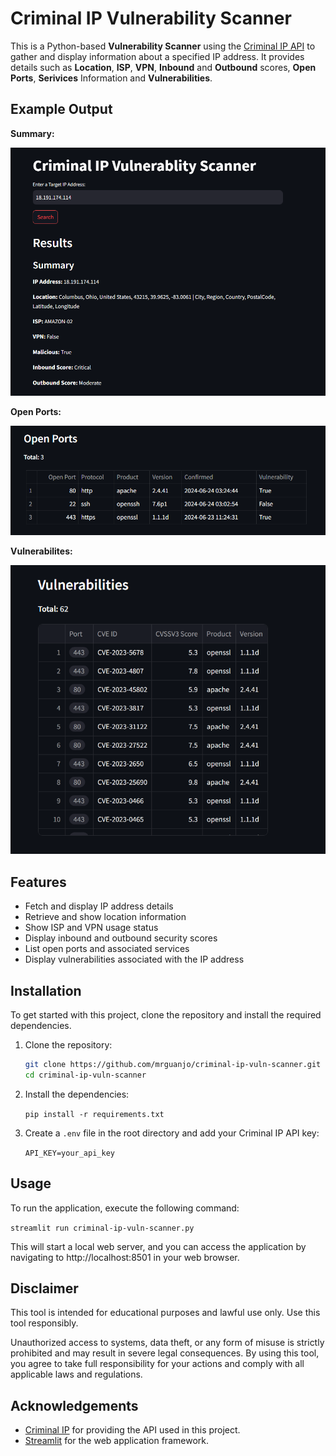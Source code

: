 # Criminal IP Vulnerability Scanner

This is a Python-based **Vulnerability Scanner** using the [Criminal IP API](https://www.criminalip.io/ko/developer/api/post-user-me) to gather and display information about a specified IP address. It provides details such as **Location**, **ISP**, **VPN**, **Inbound** and **Outbound** scores, **Open Ports**, **Serivices** Information and **Vulnerabilities**.


## Example Output

**Summary:**

<img src="./images/summary.PNG">

**Open Ports:**

<img src="./images/open-ports.PNG">

**Vulnerabilites:**

<img src="./images/vulnerabilites.PNG">


## Features

- Fetch and display IP address details
- Retrieve and show location information
- Show ISP and VPN usage status
- Display inbound and outbound security scores
- List open ports and associated services
- Display vulnerabilities associated with the IP address


## Installation

To get started with this project, clone the repository and install the required dependencies.

1. Clone the repository:

   ```bash
   git clone https://github.com/mrguanjo/criminal-ip-vuln-scanner.git
   cd criminal-ip-vuln-scanner
   ```
2. Install the dependencies:

	`pip install -r requirements.txt`

3. Create a `.env` file in the root directory and add your Criminal IP API key:

	`API_KEY=your_api_key`


## Usage

To run the application, execute the following command:

`streamlit run criminal-ip-vuln-scanner.py`

This will start a local web server, and you can access the application by navigating to http://localhost:8501 in your web browser.


## Disclaimer

This tool is intended for educational purposes and lawful use only. Use this tool responsibly.

Unauthorized access to systems, data theft, or any form of misuse is strictly prohibited and may result in severe legal consequences. By using this tool, you agree to take full responsibility for your actions and comply with all applicable laws and regulations.

## Acknowledgements

- [Criminal IP](https://www.criminalip.io/) for providing the API used in this project.
- [Streamlit](https://streamlit.io/) for the web application framework.
